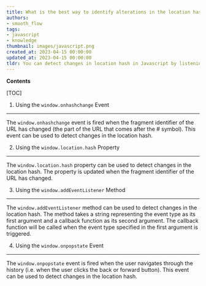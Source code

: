 ```yaml
---
title: What is the best way to identify alterations in the location hash?
authors:
- smooth_flow
tags:
- javascript
- knowledge
thumbnail: images/javascript.png
created_at: 2023-04-15 00:00:00
updated_at: 2023-04-15 00:00:00
tldr: You can detect changes in location hash in Javascript by listening for the `hashchange` event.
---
```


**Contents**

[TOC]

1. Using the `window.onhashchange` Event
---------------------------------------
The `window.onhashchange` event is fired when the fragment identifier of the URL has changed (the part of the URL that comes after the # symbol). This event can be used to detect changes in the location hash.

2. Using the `window.location.hash` Property
------------------------------------------------
The `window.location.hash` property can be used to detect changes in the location hash. The property is updated when the fragment identifier of the URL has changed.

3. Using the `window.addEventListener` Method
------------------------------------------------
The `window.addEventListener` method can be used to detect changes in the location hash. The method takes a string representing the event type as its first argument and a callback function as its second argument. The callback function will be called when the event type specified in the first argument is triggered.

4. Using the `window.onpopstate` Event
---------------------------------------
The `window.onpopstate` event is fired when the user navigates through the history (i.e. when the user clicks the back or forward button). This event can be used to detect changes in the location hash.
